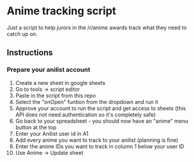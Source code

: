 # Anime tracking script
Just a script to help jurors in the /r/anime awards track what they need to catch up on.

## Instructions

### Prepare your anilist account

1. Create a new sheet in google sheets
1. Go to tools -> script editor
1. Paste in the script from this repo
1. Select the "onOpen" funtion from the dropdown and run it
1. Approve your account to run the script and get access to sheets (this API does not need authentication so it's completely safe)
1. Go back to your spreadsheet - you should now have an "anime" menu button at the top
1. Enter your Anilist user id in A1
1. Add every anime you want to track to your anilist (planning is fine)
1. Enter the anime IDs you want to track in column 1 below your user ID
1. Use Anime -> Update sheet

